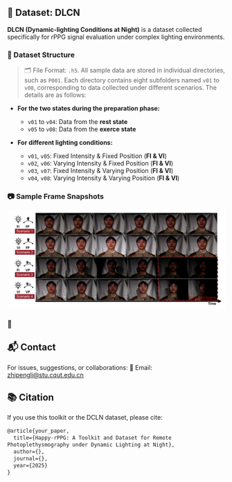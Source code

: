 ## 📌 Dataset: DLCN

**DLCN (Dynamic-lighting Conditions at Night)** is a dataset collected specifically for rPPG signal evaluation under complex lighting environments.

### 💾  Dataset Structure
> 🗂 File Format: `.h5`. All sample data are stored in individual directories, such as `P001`. Each directory contains eight subfolders named `v01` to `v08`, corresponding to data collected under different scenarios. The details are as follows:

- **For the two states during the preparation phase:**
  - `v01` to `v04`: Data from the **rest state**
  - `v05` to `v08`: Data from the **exerce state**

- **For different lighting conditions:**
  - `v01`, `v05`: Fixed Intensity & Fixed Position (**FI & VI**)
  - `v02`, `v06`: Varying Intensity & Fixed Position (**FI & VI**)
  - `v03`, `v07`: Fixed Intensity & Varying Position (**FI & VI**)
  - `v04`, `v08`: Varying Intensity & Varying Position (**FI & VI**)

### 📷 Sample Frame Snapshots

<img src="images/sample.jpg" alt="描述文字" width="1200"/>

### 🔧 


## 📬 Contact

For issues, suggestions, or collaborations:
📧 Email: zhipengli@stu.cqut.edu.cn

##  📚 Citation
If you use this toolkit or the DCLN dataset, please cite:
````
@article{your_paper,
  title={Happy-rPPG: A Toolkit and Dataset for Remote Photoplethysmography under Dynamic Lighting at Night},
  author={},
  journal={},
  year={2025}
}
````